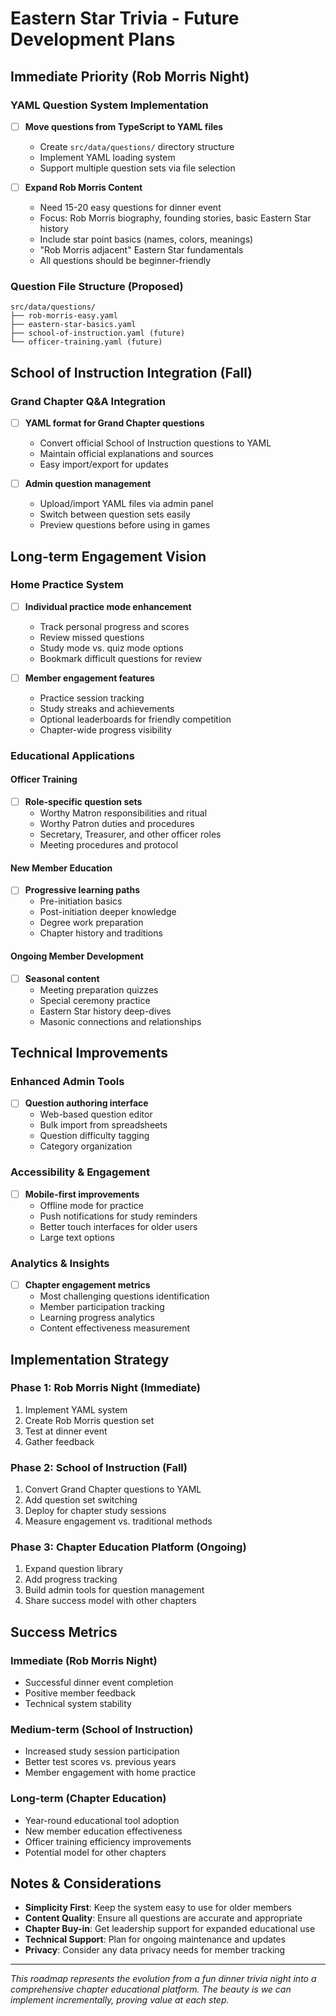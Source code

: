# Eastern Star Trivia - Future Development Plans

## Immediate Priority (Rob Morris Night)

### YAML Question System Implementation
- [ ] **Move questions from TypeScript to YAML files**
  - Create `src/data/questions/` directory structure
  - Implement YAML loading system
  - Support multiple question sets via file selection
  
- [ ] **Expand Rob Morris Content**
  - Need 15-20 easy questions for dinner event
  - Focus: Rob Morris biography, founding stories, basic Eastern Star history
  - Include star point basics (names, colors, meanings)
  - "Rob Morris adjacent" Eastern Star fundamentals
  - All questions should be beginner-friendly

### Question File Structure (Proposed)
```
src/data/questions/
├── rob-morris-easy.yaml
├── eastern-star-basics.yaml
├── school-of-instruction.yaml (future)
└── officer-training.yaml (future)
```

## School of Instruction Integration (Fall)

### Grand Chapter Q&A Integration
- [ ] **YAML format for Grand Chapter questions**
  - Convert official School of Instruction questions to YAML
  - Maintain official explanations and sources
  - Easy import/export for updates

- [ ] **Admin question management**
  - Upload/import YAML files via admin panel
  - Switch between question sets easily
  - Preview questions before using in games

## Long-term Engagement Vision

### Home Practice System
- [ ] **Individual practice mode enhancement**
  - Track personal progress and scores
  - Review missed questions
  - Study mode vs. quiz mode options
  - Bookmark difficult questions for review

- [ ] **Member engagement features**
  - Practice session tracking
  - Study streaks and achievements
  - Optional leaderboards for friendly competition
  - Chapter-wide progress visibility

### Educational Applications

#### Officer Training
- [ ] **Role-specific question sets**
  - Worthy Matron responsibilities and ritual
  - Worthy Patron duties and procedures
  - Secretary, Treasurer, and other officer roles
  - Meeting procedures and protocol

#### New Member Education
- [ ] **Progressive learning paths**
  - Pre-initiation basics
  - Post-initiation deeper knowledge
  - Degree work preparation
  - Chapter history and traditions

#### Ongoing Member Development
- [ ] **Seasonal content**
  - Meeting preparation quizzes
  - Special ceremony practice
  - Eastern Star history deep-dives
  - Masonic connections and relationships

## Technical Improvements

### Enhanced Admin Tools
- [ ] **Question authoring interface**
  - Web-based question editor
  - Bulk import from spreadsheets
  - Question difficulty tagging
  - Category organization

### Accessibility & Engagement
- [ ] **Mobile-first improvements**
  - Offline mode for practice
  - Push notifications for study reminders
  - Better touch interfaces for older users
  - Large text options

### Analytics & Insights
- [ ] **Chapter engagement metrics**
  - Most challenging questions identification
  - Member participation tracking
  - Learning progress analytics
  - Content effectiveness measurement

## Implementation Strategy

### Phase 1: Rob Morris Night (Immediate)
1. Implement YAML system
2. Create Rob Morris question set
3. Test at dinner event
4. Gather feedback

### Phase 2: School of Instruction (Fall)
1. Convert Grand Chapter questions to YAML
2. Add question set switching
3. Deploy for chapter study sessions
4. Measure engagement vs. traditional methods

### Phase 3: Chapter Education Platform (Ongoing)
1. Expand question library
2. Add progress tracking
3. Build admin tools for question management
4. Share success model with other chapters

## Success Metrics

### Immediate (Rob Morris Night)
- Successful dinner event completion
- Positive member feedback
- Technical system stability

### Medium-term (School of Instruction)
- Increased study session participation
- Better test scores vs. previous years
- Member engagement with home practice

### Long-term (Chapter Education)
- Year-round educational tool adoption
- New member education effectiveness
- Officer training efficiency improvements
- Potential model for other chapters

## Notes & Considerations

- **Simplicity First**: Keep the system easy to use for older members
- **Content Quality**: Ensure all questions are accurate and appropriate
- **Chapter Buy-in**: Get leadership support for expanded educational use
- **Technical Support**: Plan for ongoing maintenance and updates
- **Privacy**: Consider any data privacy needs for member tracking

---

*This roadmap represents the evolution from a fun dinner trivia night into a comprehensive chapter educational platform. The beauty is we can implement incrementally, proving value at each step.*